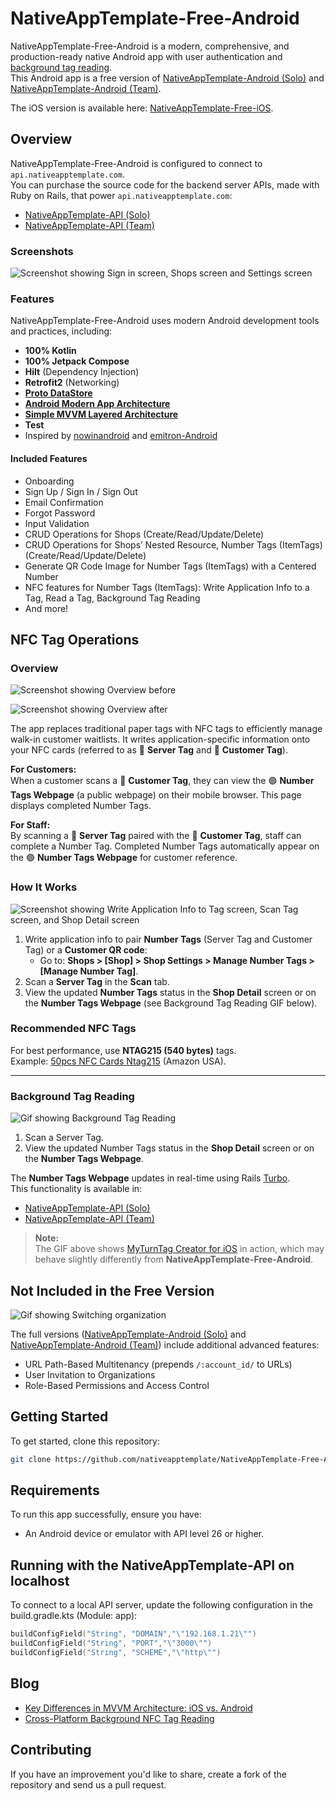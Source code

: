 # NativeAppTemplate-Free-Android

NativeAppTemplate-Free-Android is a modern, comprehensive, and production-ready native Android app with user authentication and [background tag reading](https://developer.apple.com/documentation/corenfc/adding-support-for-background-tag-reading).  
This Android app is a free version of  [NativeAppTemplate-Android (Solo)](https://nativeapptemplate.com/products/android-solo) and [NativeAppTemplate-Android (Team)](https://nativeapptemplate.com/products/android-team).  

The iOS version is available here: [NativeAppTemplate-Free-iOS](https://github.com/nativeapptemplate/NativeAppTemplate-Free-iOS).  

## Overview

NativeAppTemplate-Free-Android is configured to connect to `api.nativeapptemplate.com`.  
You can purchase the source code for the backend server APIs, made with Ruby on Rails, that power `api.nativeapptemplate.com`:

- [NativeAppTemplate-API (Solo)](https://nativeapptemplate.com/products/api-solo)  
- [NativeAppTemplate-API (Team)](https://nativeapptemplate.com/products/api-team)

### Screenshots

![Screenshot showing Sign in screen, Shops screen and Settings screen](https://github.com/nativeapptemplate/NativeAppTemplate-Free-Android/blob/main/docs/images/screenshots.png "Screenshot showing Sign in screen, Shops screen and Settings screen")

### Features

NativeAppTemplate-Free-Android uses modern Android development tools and practices, including:

- **100% Kotlin**
- **100% Jetpack Compose**
- **Hilt** (Dependency Injection)
- **Retrofit2** (Networking)
- **[Proto DataStore](https://developer.android.com/topic/libraries/architecture/datastore)**  
- **[Android Modern App Architecture](https://developer.android.com/topic/architecture#modern-app-architecture)**
- **[Simple MVVM Layered Architecture](https://medium.com/@dadachix/key-differences-in-mvvm-architecture-ios-vs-android-e239d30b2ea7)**
- **Test**  
- Inspired by [nowinandroid](https://github.com/android/nowinandroid) and [emitron-Android](https://github.com/razeware/emitron-Android)

#### Included Features

- Onboarding
- Sign Up / Sign In / Sign Out
- Email Confirmation
- Forgot Password
- Input Validation
- CRUD Operations for Shops (Create/Read/Update/Delete)
- CRUD Operations for Shops’ Nested Resource, Number Tags (ItemTags) (Create/Read/Update/Delete)
- Generate QR Code Image for Number Tags (ItemTags) with a Centered Number
- NFC features for Number Tags (ItemTags): Write Application Info to a Tag, Read a Tag, Background Tag Reading
- And more!

## NFC Tag Operations

### Overview  

![Screenshot showing Overview before](https://github.com/nativeapptemplate/NativeAppTemplate-Free-Android/blob/main/docs/images/overview_before.png "Screenshot showing Overview before")

![Screenshot showing Overview after](https://github.com/nativeapptemplate/NativeAppTemplate-Free-Android/blob/main/docs/images/overview_after.png "Screenshot showing Overview after")

The app replaces traditional paper tags with NFC tags to efficiently manage walk-in customer waitlists. It writes application-specific information onto your NFC cards (referred to as :red_circle: **Server Tag** and :large_blue_circle: **Customer Tag**).

**For Customers:**  
When a customer scans a :large_blue_circle: **Customer Tag**, they can view the :green_circle: **Number Tags Webpage** (a public webpage) on their mobile browser. This page displays completed Number Tags.

**For Staff:**  
By scanning a :red_circle: **Server Tag** paired with the :large_blue_circle: **Customer Tag**, staff can complete a Number Tag. Completed Number Tags automatically appear on the :green_circle: **Number Tags Webpage** for customer reference.

### How It Works  

![Screenshot showing Write Application Info to Tag screen, Scan Tag screen, and Shop Detail screen](https://github.com/nativeapptemplate/NativeAppTemplate-Free-Android/blob/main/docs/images/screenshots_nfc.png "Screenshot showing Write Application Info to Tag screen, Scan Tag screen, and Shop Detail screen")

1. Write application info to pair **Number Tags** (Server Tag and Customer Tag) or a **Customer QR code**:  
   - Go to: **Shops > [Shop] > Shop Settings > Manage Number Tags > [Manage Number Tag]**.  
2. Scan a **Server Tag** in the **Scan** tab.  
3. View the updated **Number Tags** status in the **Shop Detail** screen or on the **Number Tags Webpage** (see Background Tag Reading GIF below).  

### Recommended NFC Tags  
For best performance, use **NTAG215 (540 bytes)** tags.  
Example: [50pcs NFC Cards Ntag215](https://www.amazon.com/dp/B087FRYY8S) (Amazon USA).  

---

### Background Tag Reading  

![Gif showing Background Tag Reading](https://github.com/nativeapptemplate/NativeAppTemplate-Free-Android/blob/main/docs/images/nfc.gif "Showing Background Tag Reading")  

1. Scan a Server Tag.  
2. View the updated Number Tags status in the **Shop Detail** screen or on the **Number Tags Webpage**.  

The **Number Tags Webpage** updates in real-time using Rails [Turbo](https://turbo.hotwired.dev).  
This functionality is available in:  
- [NativeAppTemplate-API (Solo)](https://nativeapptemplate.com/products/api-solo)  
- [NativeAppTemplate-API (Team)](https://nativeapptemplate.com/products/api-team)  

> **Note:**  
> The GIF above shows [MyTurnTag Creator for iOS](https://apps.apple.com/app/myturntag-creator/id1516198303) in action, which may behave slightly differently from **NativeAppTemplate-Free-Android**.

## Not Included in the Free Version

![Gif showing Switching organization](https://github.com/nativeapptemplate/NativeAppTemplate-Free-Android/blob/main/docs/images/organization.gif "Showing Switching organization")  

The full versions ([NativeAppTemplate-Android (Solo)](https://nativeapptemplate.com/products/android-solo) and [NativeAppTemplate-Android (Team)](https://nativeapptemplate.com/products/android-team)) include additional advanced features:

- URL Path-Based Multitenancy (prepends `/:account_id/` to URLs)
- User Invitation to Organizations
- Role-Based Permissions and Access Control

## Getting Started

To get started, clone this repository:

```bash
git clone https://github.com/nativeapptemplate/NativeAppTemplate-Free-Android.git
```

## Requirements

To run this app successfully, ensure you have:

- An Android device or emulator with API level 26 or higher.

## Running with the NativeAppTemplate-API on localhost

To connect to a local API server, update the following configuration in the build.gradle.kts (Module: app):

```kotlin
buildConfigField("String", "DOMAIN","\"192.168.1.21\"")
buildConfigField("String", "PORT","\"3000\"")
buildConfigField("String", "SCHEME","\"http\"")
```

## Blog

- [Key Differences in MVVM Architecture: iOS vs. Android](https://medium.com/@dadachix/key-differences-in-mvvm-architecture-ios-vs-android-e239d30b2ea7)
- [Cross-Platform Background NFC Tag Reading](https://medium.com/@dadachix/cross-platform-background-nfc-tag-reading-8a704f0cb6e9)

## Contributing

If you have an improvement you'd like to share, create a fork of the repository and send us a pull request.
